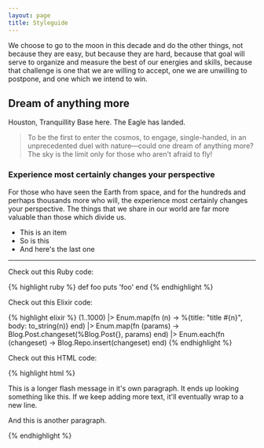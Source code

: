 ```yaml
---
layout: page
title: Styleguide
---
```


We choose to go to the moon in this decade and do the other things, not because they are easy, but because they are hard, because that goal will serve to organize and measure the best of our energies and skills, because that challenge is one that we are willing to accept, one we are unwilling to postpone, and one which we intend to win.

## Dream of anything more

Houston, Tranquillity Base here. The Eagle has landed.

> To be the first to enter the cosmos, to engage, single-handed, in an unprecedented duel with nature—could one dream of anything more? The sky is the limit only for those who aren't afraid to fly!

### Experience most certainly changes your perspective

For those who have seen the Earth from space, and for the hundreds and perhaps thousands more who will, the experience most certainly changes your perspective. The things that we share in our world are far more valuable than those which divide us.

- This is an item
- So is this
- And here's the last one

---

Check out this Ruby code:

{% highlight ruby %}
def foo
  puts 'foo'
end
{% endhighlight %}

Check out this Elixir code:

{% highlight elixir %}
(1..1000)
  |> Enum.map(fn (n) -> %{title: "title #{n}", body: to_string(n)} end)
  |> Enum.map(fn (params) -> Blog.Post.changeset(%Blog.Post{}, params) end)
  |> Enum.each(fn (changeset) -> Blog.Repo.insert(changeset) end)
{% endhighlight %}

Check out this HTML code:

{% highlight html %}
<div class="flash">
  <p>This is a longer flash message in it's own paragraph. It ends up looking something like this. If we keep adding more text, it'll eventually wrap to a new line.</p>
  <p>And this is another paragraph.</p>
</div>
{% endhighlight %}
